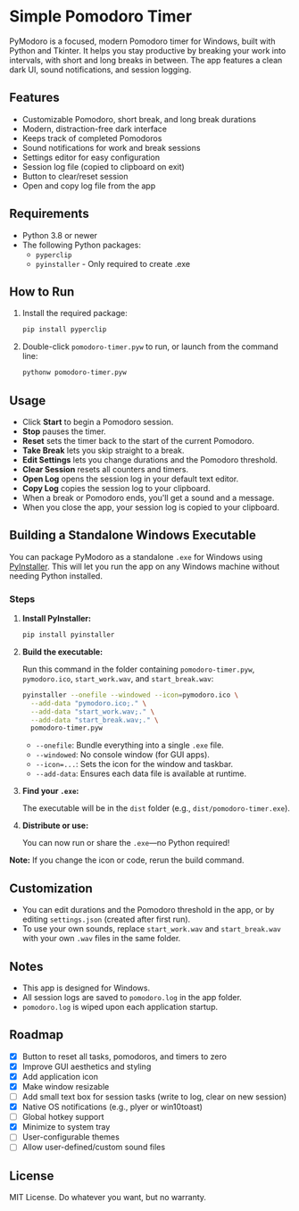 
# Simple Pomodoro Timer

PyModoro is a focused, modern Pomodoro timer for Windows, built with Python and Tkinter. It helps you stay productive by breaking your work into intervals, with short and long breaks in between. The app features a clean dark UI, sound notifications, and session logging.

## Features

- Customizable Pomodoro, short break, and long break durations
- Modern, distraction-free dark interface
- Keeps track of completed Pomodoros
- Sound notifications for work and break sessions
- Settings editor for easy configuration
- Session log file (copied to clipboard on exit)
- Button to clear/reset session
- Open and copy log file from the app

## Requirements

- Python 3.8 or newer
- The following Python packages:
  - `pyperclip`
  - `pyinstaller` - Only required to create .exe

## How to Run

1. Install the required package:

   ```sh
   pip install pyperclip
   ```

2. Double-click `pomodoro-timer.pyw` to run, or launch from the command line:

   ```sh
   pythonw pomodoro-timer.pyw
   ```

## Usage

- Click **Start** to begin a Pomodoro session.
- **Stop** pauses the timer.
- **Reset** sets the timer back to the start of the current Pomodoro.
- **Take Break** lets you skip straight to a break.
- **Edit Settings** lets you change durations and the Pomodoro threshold.
- **Clear Session** resets all counters and timers.
- **Open Log** opens the session log in your default text editor.
- **Copy Log** copies the session log to your clipboard.
- When a break or Pomodoro ends, you'll get a sound and a message.
- When you close the app, your session log is copied to your clipboard.

## Building a Standalone Windows Executable

You can package PyModoro as a standalone `.exe` for Windows using [PyInstaller](https://pyinstaller.org/). This will let you run the app on any Windows machine without needing Python installed.

### Steps

1. **Install PyInstaller:**

   ```sh
   pip install pyinstaller
   ```

2. **Build the executable:**


   Run this command in the folder containing `pomodoro-timer.pyw`, `pymodoro.ico`, `start_work.wav`, and `start_break.wav`:

   ```sh
   pyinstaller --onefile --windowed --icon=pymodoro.ico \
     --add-data "pymodoro.ico;." \
     --add-data "start_work.wav;." \
     --add-data "start_break.wav;." \
     pomodoro-timer.pyw
   ```

   - `--onefile`: Bundle everything into a single `.exe` file.
   - `--windowed`: No console window (for GUI apps).
   - `--icon=...`: Sets the icon for the window and taskbar.
   - `--add-data`: Ensures each data file is available at runtime.

3. **Find your `.exe`:**

   The executable will be in the `dist` folder (e.g., `dist/pomodoro-timer.exe`).

4. **Distribute or use:**

   You can now run or share the `.exe`—no Python required!

**Note:** If you change the icon or code, rerun the build command.

## Customization

- You can edit durations and the Pomodoro threshold in the app, or by editing `settings.json` (created after first run).
- To use your own sounds, replace `start_work.wav` and `start_break.wav` with your own `.wav` files in the same folder.

## Notes

- This app is designed for Windows.
- All session logs are saved to `pomodoro.log` in the app folder.
- `pomodoro.log` is wiped upon each application startup.

## Roadmap

- [x] Button to reset all tasks, pomodoros, and timers to zero
- [x] Improve GUI aesthetics and styling
- [x] Add application icon
- [x] Make window resizable
- [ ] Add small text box for session tasks (write to log, clear on new session)
- [x] Native OS notifications (e.g., plyer or win10toast)
- [ ] Global hotkey support
- [x] Minimize to system tray
- [ ] User-configurable themes
- [ ] Allow user-defined/custom sound files

## License

MIT License. Do whatever you want, but no warranty.


